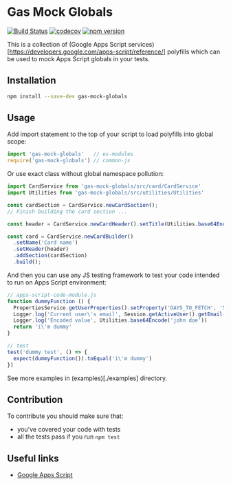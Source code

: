 # Gas Mock Globals

[![Build Status](https://travis-ci.com/dan-kushnaryov/gas-mock-globals.svg?branch=master)](https://travis-ci.com/dan-kushnaryov/gas-mock-globals)
[![codecov](https://codecov.io/gh/dan-kushnaryov/gas-mock-globals/branch/master/graph/badge.svg)](https://codecov.io/gh/dan-kushnaryov/gas-mock-globals)
[![npm version](https://badge.fury.io/js/npm.svg)](https://badge.fury.io/js/npm)

This is a collection of (Google Apps Script services)[https://developers.google.com/apps-script/reference/] polyfills which can be used to mock Apps Script globals in your tests.

## Installation

```bash
npm install --save-dev gas-mock-globals
```

## Usage

Add import statement to the top of your script to load polyfills into global scope:

``` javascript
import 'gas-mock-globals'   // es-modules
require('gas-mock-globals') // common-js
```

Or use exact class without global namespace pollution:

```javascript
import CardService from 'gas-mock-globals/src/card/CardService'
import Utilities from 'gas-mock-globals/src/utilities/Utilities'

const cardSection = CardService.newCardSection();
// Finish building the card section ...

const header = CardService.newCardHeader().setTitle(Utilities.base64Encode('Card title'))

const card = CardService.newCardBuilder()
  .setName('Card name')
  .setHeader(header)
  .addSection(cardSection)
  .build();
```

And then you can use any JS testing framework to test your code intended to run on Apps Script environment:

```javascript
// apps-script-code-module.js
function dummyFunction () {
  PropertiesService.getUserProperties().setProperty('DAYS_TO_FETCH', '5');
  Logger.log('Current user\'s email', Session.getActiveUser().getEmail())
  Logger.log('Encoded value', Utilities.base64Encode('john doe'))
  return 'i\'m dummy'
}

// test
test('dummy test', () => {
  expect(dummyFunction()).toEqual('i\'m dummy')
})
```

See more examples in (examples)[./examples] directory.

## Contribution

To contribute you should make sure that:

* you've covered your code with tests
* all the tests pass if you run `npm test`

## Useful links

  * [Google Apps Script](https://developers.google.com/apps-script/)
